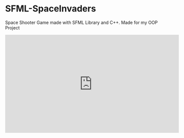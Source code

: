 # SFML-SpaceInvaders
Space Shooter Game made with SFML Library and C++. Made for my OOP Project


<iframe width="560" height="315" src="https://www.youtube.com/embed/dQw4w9WgXcQ?si=SWfbjh-SVzxnf4zn&amp;controls=0" title="YouTube video player" frameborder="0" allow="accelerometer; autoplay; clipboard-write; encrypted-media; gyroscope; picture-in-picture; web-share" referrerpolicy="strict-origin-when-cross-origin" allowfullscreen></iframe>

